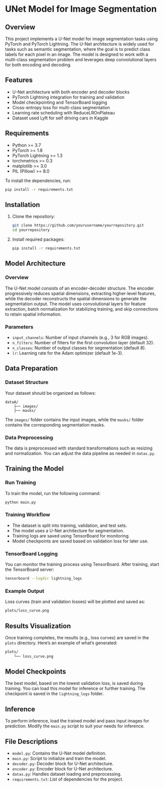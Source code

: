 
# UNet Model for Image Segmentation

## Overview
This project implements a U-Net model for image segmentation tasks using PyTorch and PyTorch Lightning. The U-Net architecture is widely used for tasks such as semantic segmentation, where the goal is to predict class labels for each pixel in an image. The model is designed to work with a multi-class segmentation problem and leverages deep convolutional layers for both encoding and decoding.

## Features
- U-Net architecture with both encoder and decoder blocks
- PyTorch Lightning integration for training and validation
- Model checkpointing and TensorBoard logging
- Cross-entropy loss for multi-class segmentation
- Learning rate scheduling with ReduceLROnPlateau
- Dataset used Lyft for self driving cars in Kaggle

## Requirements
- Python >= 3.7
- PyTorch >= 1.8
- PyTorch Lightning >= 1.3
- torchmetrics >= 0.3
- matplotlib >= 3.0
- PIL (Pillow) >= 8.0

To install the dependencies, run:

```bash
pip install -r requirements.txt
```

## Installation
1. Clone the repository:

    ```bash
    git clone https://github.com/yourusername/yourrepository.git
    cd yourrepository
    ```

2. Install required packages:

    ```bash
    pip install -r requirements.txt
    ```

## Model Architecture

### Overview
The U-Net model consists of an encoder-decoder structure. The encoder progressively reduces spatial dimensions, extracting higher-level features, while the decoder reconstructs the spatial dimensions to generate the segmentation output. The model uses convolutional layers for feature extraction, batch normalization for stabilizing training, and skip connections to retain spatial information.

### Parameters
- `input_channels`: Number of input channels (e.g., 3 for RGB images).
- `n_filters`: Number of filters for the first convolution layer (default 32).
- `n_classes`: Number of output classes for segmentation (default 8).
- `lr`: Learning rate for the Adam optimizer (default 1e-3).

## Data Preparation

### Dataset Structure

Your dataset should be organized as follows:

```
dataA/
    ├── images/
    ├── masks/
```

The `images/` folder contains the input images, while the `masks/` folder contains the corresponding segmentation masks.

### Data Preprocessing
The data is preprocessed with standard transformations such as resizing and normalization. You can adjust the data pipeline as needed in `datas.py`.

## Training the Model

### Run Training

To train the model, run the following command:

```bash
python main.py
```

### Training Workflow
- The dataset is split into training, validation, and test sets.
- The model uses a U-Net architecture for segmentation.
- Training logs are saved using TensorBoard for monitoring.
- Model checkpoints are saved based on validation loss for later use.

### TensorBoard Logging
You can monitor the training process using TensorBoard. After training, start the TensorBoard server:

```bash
tensorboard --logdir lightning_logs
```

### Example Output
Loss curves (train and validation losses) will be plotted and saved as:

```bash
plots/loss_curve.png
```

## Results Visualization
Once training completes, the results (e.g., loss curves) are saved in the `plots` directory. Here’s an example of what’s generated:

```bash
plots/
    └── loss_curve.png
```

## Model Checkpoints
The best model, based on the lowest validation loss, is saved during training. You can load this model for inference or further training. The checkpoint is saved in the `lightning_logs` folder.

## Inference
To perform inference, load the trained model and pass input images for prediction. Modify the `main.py` script to suit your needs for inference.

## File Descriptions
- `model.py`: Contains the U-Net model definition.
- `main.py`: Script to initialize and train the model.
- `decoder.py`: Decoder block for U-Net architecture.
- `encoder.py`: Encoder block for U-Net architecture.
- `datas.py`: Handles dataset loading and preprocessing.
- `requirements.txt`: List of dependencies for the project.


